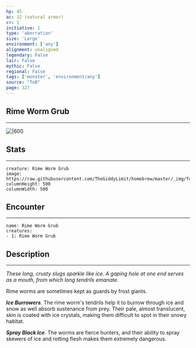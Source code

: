 ```yaml
---
hp: 45
ac: 12 (natural armor)
cr: 1
initiative: 1
type: 'aberration'    
size: 'Large'
environment: ['any']
alignment: unaligned
legendary: False
lair: False
mythic: False
regional: False
tags: ['monster', 'environment/any']
source: "ToB"
page: 327
---
```


## Rime Worm Grub
---

![|600](https://raw.githubusercontent.com/TheGiddyLimit/homebrew/master/_img/ToB/Rime%20Worm%20Grub.webp)

## Stats
---

```statblock
creature: Rime Worm Grub
image: https://raw.githubusercontent.com/TheGiddyLimit/homebrew/master/_img/ToB/token/Rime%20Worm%20Grub.png
columnHeight: 500
columnWidth: 500
```

## Encounter
---

```encounter-table
name: Rime Worm Grub
creatures:
- 1: Rime Worm Grub
```

## Description
---
_These long, crusty slugs sparkle like ice. A gaping hole at one end serves as a mouth, from which long tendrils emanate._

Rime worms are sometimes kept as guards by frost giants.

**_Ice Burrowers_**. The rime worm's tendrils help it to burrow through ice and snow as well absorb sustenance from prey. Their pale, almost translucent, skin is coated with ice crystals, making them difficult to spot in their snowy habitat.

**_Spray Black Ice_**. The worms are fierce hunters, and their ability to spray skewers of ice and rotting flesh makes them extremely dangerous.






